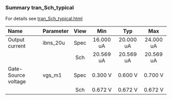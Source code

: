 ### Summary tran_Sch_typical

For details see <a href='tran_Sch_typical.html'>tran_Sch_typical.html</a>

|**Name**|**Parameter**|**View**|**Min** | **Typ** | **Max**|
|:---|:---|:---:|:---:|:---:|:---:|
|Output current|ibns\_20u | Spec | 16.000 uA | 20.000 uA | 24.000 uA |
| | | Sch|20.569 uA | 20.569 uA | 20.569 uA |
|Gate-Source voltage|vgs\_m1 | Spec | 0.300 V | 0.600 V | 0.700 V |
| | | Sch|0.672 V | 0.672 V | 0.672 V |

